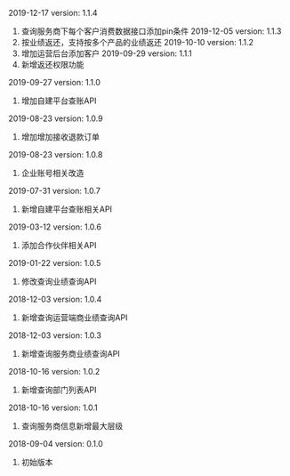 2019-12-17 version: 1.1.4
1. 查询服务商下每个客户消费数据接口添加pin条件
2019-12-05 version: 1.1.3
1. 按业绩返还，支持按多个产品的业绩返还
2019-10-10 version: 1.1.2
1. 增加运营后台添加客户
2019-09-29 version: 1.1.1
1. 新增返还权限功能

2019-09-27 version: 1.1.0
1. 增加自建平台查账API

2019-08-23 version: 1.0.9
1. 增加增加接收退款订单

2019-08-23 version: 1.0.8
1. 企业账号相关改造

2019-07-31 version: 1.0.7
1. 新增自建平台查账相关API

2019-03-12 version: 1.0.6
1. 添加合作伙伴相关API

2019-01-22 version: 1.0.5
1. 修改查询业绩查询API

2018-12-03 version: 1.0.4
1. 新增查询运营端商业绩查询API


2018-12-03 version: 1.0.3
1. 新增查询服务商业绩查询API


2018-10-16 version: 1.0.2
1. 新增查询部门列表API

2018-10-16 version: 1.0.1
1. 查询服务商信息新增最大层级


2018-09-04 version: 0.1.0
1. 初始版本

